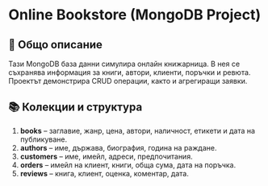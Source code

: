 # Online Bookstore (MongoDB Project)

## 📘 Общо описание

Тази MongoDB база данни симулира онлайн книжарница. В нея се съхранява информация за книги, автори, клиенти, поръчки и ревюта. Проектът демонстрира CRUD операции, както и агрегиращи заявки.

## 📚 Колекции и структура

1. **books** – заглавие, жанр, цена, автори, наличност, етикети и дата на публикуване.
2. **authors** – име, държава, биография, година на раждане.
3. **customers** – име, имейл, адреси, предпочитания.
4. **orders** – имейл на клиент, книги, обща сума, дата на поръчка.
5. **reviews** – книга, клиент, оценка, коментар, дата.


